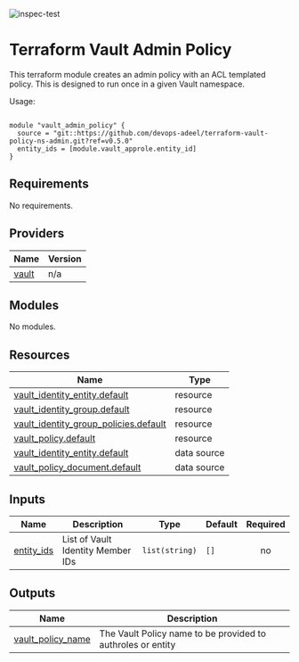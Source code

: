 ![inspec-test](https://github.com/devops-adeel/terraform-vault-policy-ns-admin/actions/workflows/terraform-apply.yml/badge.svg)

# Terraform Vault Admin Policy

This terraform module creates an admin policy with an ACL templated policy. This
is designed to run once in a given Vault namespace.

<!-- BEGINNING OF PRE-COMMIT-TERRAFORM DOCS HOOK -->
Usage:

```hcl

module "vault_admin_policy" {
  source = "git::https://github.com/devops-adeel/terraform-vault-policy-ns-admin.git?ref=v0.5.0"
  entity_ids = [module.vault_approle.entity_id]
}
```

## Requirements

No requirements.

## Providers

| Name | Version |
|------|---------|
| <a name="provider_vault"></a> [vault](#provider\_vault) | n/a |

## Modules

No modules.

## Resources

| Name | Type |
|------|------|
| [vault_identity_entity.default](https://registry.terraform.io/providers/hashicorp/vault/latest/docs/resources/identity_entity) | resource |
| [vault_identity_group.default](https://registry.terraform.io/providers/hashicorp/vault/latest/docs/resources/identity_group) | resource |
| [vault_identity_group_policies.default](https://registry.terraform.io/providers/hashicorp/vault/latest/docs/resources/identity_group_policies) | resource |
| [vault_policy.default](https://registry.terraform.io/providers/hashicorp/vault/latest/docs/resources/policy) | resource |
| [vault_identity_entity.default](https://registry.terraform.io/providers/hashicorp/vault/latest/docs/data-sources/identity_entity) | data source |
| [vault_policy_document.default](https://registry.terraform.io/providers/hashicorp/vault/latest/docs/data-sources/policy_document) | data source |

## Inputs

| Name | Description | Type | Default | Required |
|------|-------------|------|---------|:--------:|
| <a name="input_entity_ids"></a> [entity\_ids](#input\_entity\_ids) | List of Vault Identity Member IDs | `list(string)` | `[]` | no |

## Outputs

| Name | Description |
|------|-------------|
| <a name="output_vault_policy_name"></a> [vault\_policy\_name](#output\_vault\_policy\_name) | The Vault Policy name to be provided to authroles or entity |
<!-- END OF PRE-COMMIT-TERRAFORM DOCS HOOK -->
